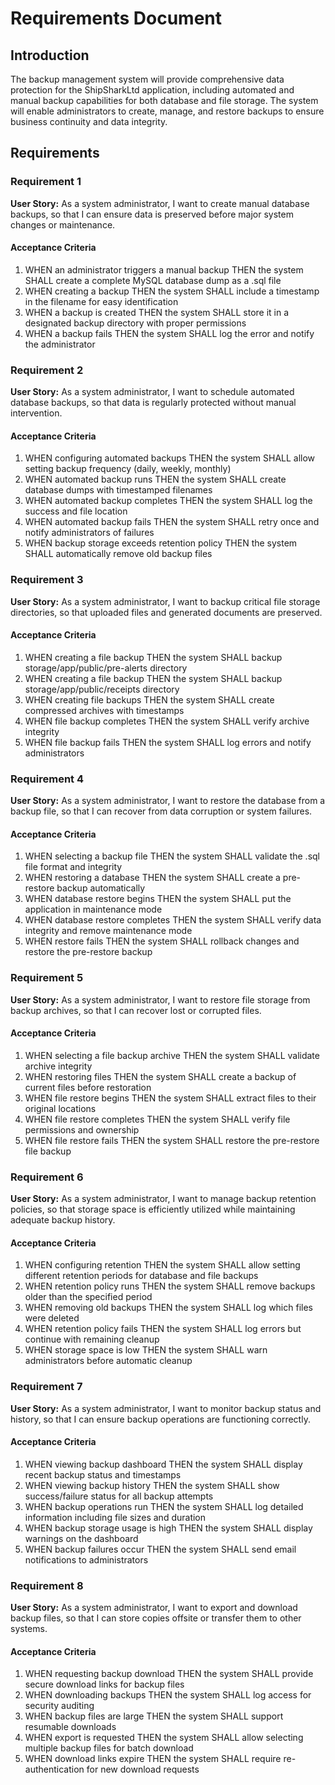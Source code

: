 # Requirements Document

## Introduction

The backup management system will provide comprehensive data protection for the ShipSharkLtd application, including automated and manual backup capabilities for both database and file storage. The system will enable administrators to create, manage, and restore backups to ensure business continuity and data integrity.

## Requirements

### Requirement 1

**User Story:** As a system administrator, I want to create manual database backups, so that I can ensure data is preserved before major system changes or maintenance.

#### Acceptance Criteria

1. WHEN an administrator triggers a manual backup THEN the system SHALL create a complete MySQL database dump as a .sql file
2. WHEN creating a backup THEN the system SHALL include a timestamp in the filename for easy identification
3. WHEN a backup is created THEN the system SHALL store it in a designated backup directory with proper permissions
4. WHEN a backup fails THEN the system SHALL log the error and notify the administrator

### Requirement 2

**User Story:** As a system administrator, I want to schedule automated database backups, so that data is regularly protected without manual intervention.

#### Acceptance Criteria

1. WHEN configuring automated backups THEN the system SHALL allow setting backup frequency (daily, weekly, monthly)
2. WHEN automated backup runs THEN the system SHALL create database dumps with timestamped filenames
3. WHEN automated backup completes THEN the system SHALL log the success and file location
4. WHEN automated backup fails THEN the system SHALL retry once and notify administrators of failures
5. WHEN backup storage exceeds retention policy THEN the system SHALL automatically remove old backup files

### Requirement 3

**User Story:** As a system administrator, I want to backup critical file storage directories, so that uploaded files and generated documents are preserved.

#### Acceptance Criteria

1. WHEN creating a file backup THEN the system SHALL backup storage/app/public/pre-alerts directory
2. WHEN creating a file backup THEN the system SHALL backup storage/app/public/receipts directory
3. WHEN creating file backups THEN the system SHALL create compressed archives with timestamps
4. WHEN file backup completes THEN the system SHALL verify archive integrity
5. WHEN file backup fails THEN the system SHALL log errors and notify administrators

### Requirement 4

**User Story:** As a system administrator, I want to restore the database from a backup file, so that I can recover from data corruption or system failures.

#### Acceptance Criteria

1. WHEN selecting a backup file THEN the system SHALL validate the .sql file format and integrity
2. WHEN restoring a database THEN the system SHALL create a pre-restore backup automatically
3. WHEN database restore begins THEN the system SHALL put the application in maintenance mode
4. WHEN database restore completes THEN the system SHALL verify data integrity and remove maintenance mode
5. WHEN restore fails THEN the system SHALL rollback changes and restore the pre-restore backup

### Requirement 5

**User Story:** As a system administrator, I want to restore file storage from backup archives, so that I can recover lost or corrupted files.

#### Acceptance Criteria

1. WHEN selecting a file backup archive THEN the system SHALL validate archive integrity
2. WHEN restoring files THEN the system SHALL create a backup of current files before restoration
3. WHEN file restore begins THEN the system SHALL extract files to their original locations
4. WHEN file restore completes THEN the system SHALL verify file permissions and ownership
5. WHEN file restore fails THEN the system SHALL restore the pre-restore file backup

### Requirement 6

**User Story:** As a system administrator, I want to manage backup retention policies, so that storage space is efficiently utilized while maintaining adequate backup history.

#### Acceptance Criteria

1. WHEN configuring retention THEN the system SHALL allow setting different retention periods for database and file backups
2. WHEN retention policy runs THEN the system SHALL remove backups older than the specified period
3. WHEN removing old backups THEN the system SHALL log which files were deleted
4. WHEN retention policy fails THEN the system SHALL log errors but continue with remaining cleanup
5. WHEN storage space is low THEN the system SHALL warn administrators before automatic cleanup

### Requirement 7

**User Story:** As a system administrator, I want to monitor backup status and history, so that I can ensure backup operations are functioning correctly.

#### Acceptance Criteria

1. WHEN viewing backup dashboard THEN the system SHALL display recent backup status and timestamps
2. WHEN viewing backup history THEN the system SHALL show success/failure status for all backup attempts
3. WHEN backup operations run THEN the system SHALL log detailed information including file sizes and duration
4. WHEN backup storage usage is high THEN the system SHALL display warnings on the dashboard
5. WHEN backup failures occur THEN the system SHALL send email notifications to administrators

### Requirement 8

**User Story:** As a system administrator, I want to export and download backup files, so that I can store copies offsite or transfer them to other systems.

#### Acceptance Criteria

1. WHEN requesting backup download THEN the system SHALL provide secure download links for backup files
2. WHEN downloading backups THEN the system SHALL log access for security auditing
3. WHEN backup files are large THEN the system SHALL support resumable downloads
4. WHEN export is requested THEN the system SHALL allow selecting multiple backup files for batch download
5. WHEN download links expire THEN the system SHALL require re-authentication for new download requests